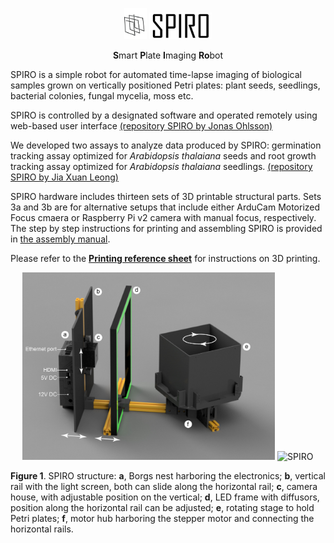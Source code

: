 <p align="center">
  <img src="https://github.com/AlyonaMinina/SPIRO/blob/master/Assembly%20manual/SPIRO%20logo.jpg" height="50" title="SPIRO">
  <img src="https://github.com/AlyonaMinina/SPIRO/blob/master/Assembly%20manual/SPIRO%20text%20logo.jpg" width="100" title="SPIRO">
</p>
<p align="center">
    <b>S</b>mart <b>P</b>late <b>I</b>maging <b>Ro</b>bot

</p>
<p>  
</p>

SPIRO is a simple robot for automated time-lapse imaging of biological samples grown on vertically positioned Petri plates: plant seeds, seedlings, bacterial colonies, fungal mycelia, moss etc.
<p>
SPIRO is controlled by a designated software and operated remotely using web-based user interface <a href="https://github.com/jonasoh/spiro">(repository SPIRO by Jonas Ohlsson)</a>
</p>
<p>
We developed two assays to analyze data produced by SPIRO: germination tracking assay optimized for <i>Arabidopsis thalaiana</i> seeds and root growth tracking assay optimized for <i>Arabidopsis thalaiana</i> seedlings. <a href="https://github.com/jiaxuanleong/spiro-IJmacros">(repository SPIRO by Jia Xuan Leong)</a>
</p>
SPIRO hardware includes thirteen sets of 3D printable structural parts. Sets 3a and 3b are for alternative setups that include either ArduCam Motorized Focus cmaera or Raspberry Pi v2 camera with manual focus, respectively. The step by step instructions for printing and assembling SPIRO is provided in <a href="https://github.com/AlyonaMinina/SPIRO/blob/master/Assembly%20manual/SPIRO%20assembly%20instructions%20v3.pdf">the assembly manual</a>. 
</p>
<p>
Please refer to the <b><a href="https://github.com/jonasoh/SPIRO.Hardware/blob/master/Supplementary%20Tables/printing-reference.md">Printing reference sheet</a></b> for instructions on 3D printing.
<p>  
</p>
<p align="center">
  <img src="https://github.com/AlyonaMinina/SPIRO/blob/master/Assembly%20manual/Figure1A.jpg" height="300" title="SPIRO">
  <img src="https://github.com/AlyonaMinina/SPIRO/blob/master/Assembly%20manual/SPIROstructure.gif" width="300" title="SPIRO">
</p>
<p align="left">
<b>Figure 1</b>. SPIRO structure: <b>a</b>, Borgs nest harboring the electronics; <b>b</b>, vertical rail with the light screen, both can slide along the horizontal rail; <b>c</b>, camera house, with adjustable position on the vertical; <b>d</b>, LED frame with diffusors, position along the horizontal rail can be adjusted; <b>e</b>, rotating stage to hold Petri plates; <b>f</b>, motor hub harboring the stepper motor and connecting the horizontal rails. 
